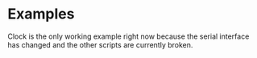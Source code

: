 # Examples

Clock is the only working example right now because the serial
interface has changed and the other scripts are currently broken.
